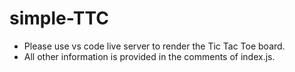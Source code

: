 # simple-TTC

- Please use vs code live server to render the Tic Tac Toe board. 
- All other information is provided in the comments of index.js.
